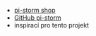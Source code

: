 - [pi-storm shop](https://www.tindie.com/products/treefallsound/pi-stomp-core-hd-multi-fx-for-guitarbasskeys/)
- [ GitHub pi-storm](https://github.com/TreeFallSound/pi-stomp)
- inspirací pro tento projekt
